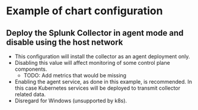 # Example of chart configuration

## Deploy the Splunk Collector in agent mode and disable using the host network

- This configuration will install the collector as an agent deployment only.
- Disabling this value will affect monitoring of some control plane components.
  - TODO: Add metrics that would be missing
- Enabling the agent service, as done in this example, is recommended. In this case Kubernetes services will be deployed to transmit collector related data.
- Disregard for Windows (unsupported by k8s).
